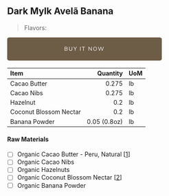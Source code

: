 ## Dark Mylk Avelã Banana
> Flavors: 

[![Buy Now](/assets/images/buy-now.png "Buy Now")](https://shop.osocra.com/products/22011216)

| Item | Quantity | UoM  |
| :---     | ---:    | :--- |
| Cacao Butter   | 0.275   | lb    |
| Cacao Nibs  | 0.275   | lb    |
| Hazelnut   | 0.2  | lb      |
| Coconut Blossom Nectar   | 0.2 | lb      |
| Banana Powder   | 0.05 (0.8oz)      | lb      |

#### Raw Materials
- [ ] Organic Cacao Butter - Peru, Natural [[1](/vendors)]
- [ ] Organic Cacao Nibs
- [ ] Organic Hazelnuts
- [ ] Organic Coconut Blossom Nectar [[2](/vendors)]
- [ ] Organic Banana Powder
